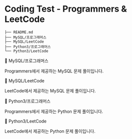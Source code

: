 # Coding Test - Programmers & LeetCode

```
├── README.md
├── MySQL/프로그래머스
├── MySQL/LeetCode
├── Python3/프로그래머스
└── Python3/LeetCode
```

📘 MySQL/프로그래머스

Programmers에서 제공하는 MySQL 문제 풀이입니다.

📘 MySQL/LeetCode

LeetCode에서 제공하는 MySQL 문제 풀이입니다.

📗 Python3/프로그래머스

Programmers에서 제공하는 Python 문제 풀이입니다.

📗 Python3/LeetCode

LeetCode에서 제공하는 Python 문제 풀이입니다.